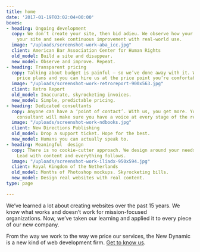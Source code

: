 ```yaml
---
title: home
date: '2017-01-19T03:02:04+00:00'
boxes:
- heading: Ongoing development
  copy: We don’t create your site, then bid adieu. We observe how your audience uses
    your site and seek continuous improvement with real-world use.
  image: "/uploads/screenshot-work-aba_icc.jpg"
  client: American Bar Association Center for Human Rights
  old_model: Build a site and disappear.
  new_model: Observe and improve. Repeat.
- heading: Transparent pricing
  copy: Talking about budget is painful – so we’ve done away with it. We publish our
    price plans and you can hire us at the price point you’re comfortable with.
  image: "/uploads/screenshot-work-retroreport-900x563.jpg"
  client: Retro Report
  old_model: Inaccurate, skyrocketing invoices.
  new_model: Simple, predictable pricing.
- heading: Dedicated consultants
  copy: Anyone can have a ‘point of contact’. With us, you get more. Your dedicated
    consultant will make sure you have a voice at every stage of the relationship.
  image: "/uploads/screenshot-work-ndbooks.jpg"
  client: New Directions Publishing
  old_model: Drop a support ticket. Hope for the best.
  new_model: Humans you can actually speak to.
- heading: Meaningful  design
  copy: There is no cookie-cutter approach. We design around your needs and your content.
    Lead with content and everything follows.
  image: "/uploads/screenshot-work-iliadx-950x594.jpg"
  client: Royal Kingdom of the Netherlands
  old_model: Months of Photoshop mockups. Skyrocketing bills.
  new_model: Design real websites with real content.
type: page

---
```

We’ve learned a lot about creating websites over the past 15 years. <span style="letter-spacing: 0.01em;">We know what works and doesn’t work for mission-focused organizations. </span><span style="letter-spacing: 0.01em;">Now, we’ve taken our learning and applied it to every piece of our new company.</span>

From the way we work to the way we price our services, <span style="letter-spacing: 0.01em;">the New Dynamic is a new kind of web development firm. [Get to know us](mailto:welcome@thenewdynamic.com).</span>
